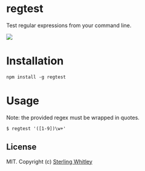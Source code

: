 # regtest
Test regular expressions from your command line.

![](https://i.imgur.com/5Cmboi2.gif)

# Installation
```
npm install -g regtest
```

# Usage
Note: the provided regex must be wrapped in quotes.
```
$ regtest '([1-9])\w+'
```

## License
MIT. Copyright (c) [Sterling Whitley](http://sterlingw.com)
